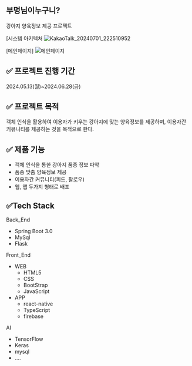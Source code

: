 ## **부멍님이누구니?**
강아지 양육정보 제공 프로젝트

[시스템 아키텍처
![KakaoTalk_20240701_222510952](https://github.com/tmdgjs306/FindBoomung/assets/58868717/ab9dd159-e339-4d35-b3d7-251f4d00d09a)

[메인페이지]
![메인페이지](https://github.com/tmdgjs306/CloudAiProject_team1/assets/58868717/366d8900-df2c-4027-a180-224eaae187f0)

##  ✅ 프로젝트 진행 기간   
2024.05.13(월)~2024.06.28(금)

## ✅ 프로젝트 목적
객체 인식을 활용하여 이용자가 키우는 강아지에 맞는 양육정보를 제공하며, 
이용자간 커뮤니티를 제공하는 것을 목적으로 한다. 

## ✅ 제품 기능
- 객체 인식을 통한 강아지 품종 정보 파악 
- 품종 맞춤 양육정보 제공
- 이용자간 커뮤니티(피드, 팔로우)
- 웹, 앱 두가지 형태로 배포  

## ✅Tech Stack
 Back_End
- Spring Boot 3.0
- MySql
- Flask 

Front_End
- WEB
  - HTML5
  - CSS
  - BootStrap
  - JavaScript
- APP
    - react-native
    - TypeScript
    - firebase 

AI
- TensorFlow 
- Keras 
- mysql 
- .... 
